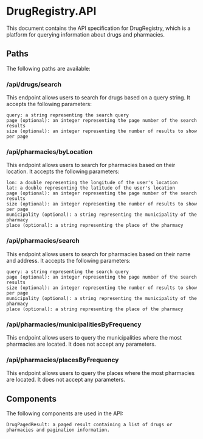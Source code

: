 # DrugRegistry.API

This document contains the API specification for DrugRegistry, which is a platform for querying information about drugs and pharmacies.

## Paths
The following paths are available:

### /api/drugs/search

This endpoint allows users to search for drugs based on a query string. It accepts the following parameters:

    query: a string representing the search query
    page (optional): an integer representing the page number of the search results
    size (optional): an integer representing the number of results to show per page

### /api/pharmacies/byLocation

This endpoint allows users to search for pharmacies based on their location. It accepts the following parameters:

    lon: a double representing the longitude of the user's location
    lat: a double representing the latitude of the user's location
    page (optional): an integer representing the page number of the search results
    size (optional): an integer representing the number of results to show per page
    municipality (optional): a string representing the municipality of the pharmacy
    place (optional): a string representing the place of the pharmacy

### /api/pharmacies/search

This endpoint allows users to search for pharmacies based on their name and address. It accepts the following parameters:

    query: a string representing the search query
    page (optional): an integer representing the page number of the search results
    size (optional): an integer representing the number of results to show per page
    municipality (optional): a string representing the municipality of the pharmacy
    place (optional): a string representing the place of the pharmacy

### /api/pharmacies/municipalitiesByFrequency

This endpoint allows users to query the municipalities where the most pharmacies are located. It does not accept any parameters.
### /api/pharmacies/placesByFrequency

This endpoint allows users to query the places where the most pharmacies are located. It does not accept any parameters.

## Components

The following components are used in the API:

    DrugPagedResult: a paged result containing a list of drugs or pharmacies and pagination information.
